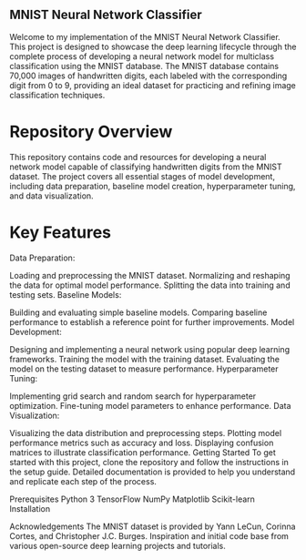 ## MNIST Neural Network Classifier
Welcome to my implementation of the  MNIST Neural Network Classifier. This project is designed to showcase the deep learning lifecycle through the complete process of developing a neural network model for multiclass classification using the MNIST database. The MNIST database contains 70,000 images of handwritten digits, each labeled with the corresponding digit from 0 to 9, providing an ideal dataset for practicing and refining image classification techniques.

# Repository Overview
This repository contains code and resources for developing a neural network model capable of classifying handwritten digits from the MNIST dataset. The project covers all essential stages of model development, including data preparation, baseline model creation, hyperparameter tuning, and data visualization.

# Key Features
Data Preparation:

Loading and preprocessing the MNIST dataset.
Normalizing and reshaping the data for optimal model performance.
Splitting the data into training and testing sets.
Baseline Models:

Building and evaluating simple baseline models.
Comparing baseline performance to establish a reference point for further improvements.
Model Development:

Designing and implementing a neural network using popular deep learning frameworks.
Training the model with the training dataset.
Evaluating the model on the testing dataset to measure performance.
Hyperparameter Tuning:

Implementing grid search and random search for hyperparameter optimization.
Fine-tuning model parameters to enhance performance.
Data Visualization:

Visualizing the data distribution and preprocessing steps.
Plotting model performance metrics such as accuracy and loss.
Displaying confusion matrices to illustrate classification performance.
Getting Started
To get started with this project, clone the repository and follow the instructions in the setup guide. Detailed documentation is provided to help you understand and replicate each step of the process.

Prerequisites
Python 3
TensorFlow 
NumPy
Matplotlib
Scikit-learn
Installation







Acknowledgements
The MNIST dataset is provided by Yann LeCun, Corinna Cortes, and Christopher J.C. Burges.
Inspiration and initial code base from various open-source deep learning projects and tutorials.
